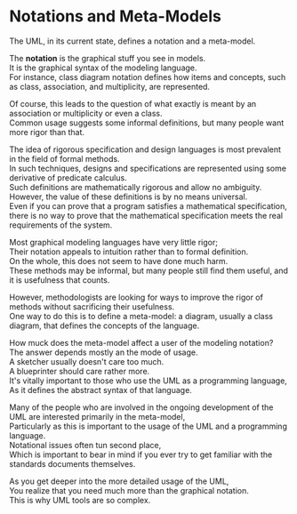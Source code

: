 # Notations and Meta-Models

The UML, in its current state, defines a notation and a meta-model.

The **notation** is the graphical stuff you see in models.  
It is the graphical syntax of the modeling language.  
For instance, class diagram notation defines how items and concepts, such as class, association, and multiplicity, are represented.

Of course, this leads to the question of what exactly is meant by an association or multiplicity or even a class.  
Common usage suggests some informal definitions, but many people want more rigor than that.

The idea of rigorous specification and design languages is most prevalent in the field of formal methods.  
In such techniques, designs and specifications are represented using some derivative of predicate calculus.  
Such definitions are mathematically rigorous and allow no ambiguity.  
However, the value of these definitions is by no means universal.  
Even if you can prove that a program satisfies a mathematical specification, there is no way to prove that the mathematical specification meets the real requirements of the system.

Most graphical modeling languages have very little rigor;  
Their notation appeals to intuition rather than to formal definition.  
On the whole, this does not seem to have done much harm.  
These methods may be informal, but many people still find them useful, and it is usefulness that counts.

However, methodologists are looking for ways to improve the rigor of methods without sacrificing their usefulness.  
One way to do this is to define a meta-model: a diagram, usually a class diagram, that defines the concepts of the language.

How muck does the meta-model affect a user of the modeling notation?  
The answer depends mostly an the mode of usage.  
A sketcher usually doesn't care too much.  
A blueprinter should care rather more.  
It's vitally important to those who use the UML as a programming language,  
As it defines the abstract syntax of that language.

Many of the people who are involved in the ongoing development of the UML are interested primarily in the meta-model,  
Particularly as this is important to the usage of the UML and a programming language.  
Notational issues often tun second place,  
Which is important to bear in mind if you ever try to get familiar with the standards documents themselves.

As you get deeper into the more detailed usage of the UML,  
You realize that you need much more than the graphical notation.  
This is why UML tools are so complex.
